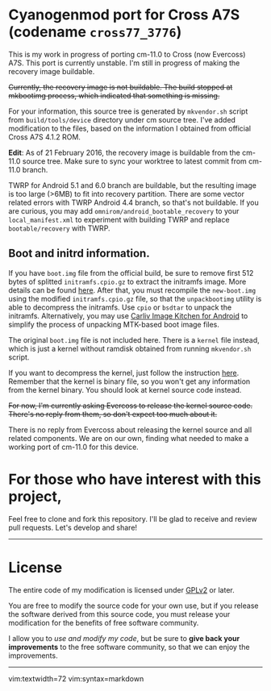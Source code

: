 # Cyanogenmod port for Cross A7S (codename `cross77_3776`)

This is my work in progress of porting cm-11.0 to Cross (now Evercoss)
A7S. This port is currently unstable. I'm still in progress of making
the recovery image buildable.

~~Currently, the recovery image is not buildable. The build stopped at
mkbootimg process, which indicated that something is missing.~~

For your information, this source tree is generated by `mkvendor.sh`
script from `build/tools/device` directory under cm source tree. I've
added modification to the files, based on the information I obtained
from official Cross A7S 4.1.2 ROM.

**Edit**: As of 21 February 2016, the recovery image is buildable from the
cm-11.0 source tree.  Make sure to sync your worktree to latest commit
from cm-11.0 branch.

TWRP for Android 5.1 and 6.0 branch are buildable, but the resulting
image is too large (>6MB) to fit into recovery partition. There are some
vector related errors with TWRP Android 4.4 branch, so that's not
buildable. If you are curious, you may add
`omnirom/android_bootable_recovery` to your `local_manifest.xml` to
experiment with building TWRP and replace `bootable/recovery` with TWRP.

## Boot and initrd information.

If you have `boot.img` file from the official build, be sure to remove
first 512 bytes of splitted `initramfs.cpio.gz` to extract the initramfs
image. More details can be found [here](./INITRDINFO.md). After that,
you must recompile the `new-boot.img` using the modified
`initramfs.cpio.gz` file, so that the `unpackbootimg` utility is able to
decompress the initramfs. Use `cpio` or `bsdtar` to unpack the initramfs.
Alternatively, you may use [Carliv Image Kitchen for
Android](http://forum.xda-developers.com/android/development/tool-cika-carliv-image-kitchen-android-t3013658)
to simplify the process of unpacking MTK-based boot image files.

The original `boot.img` file is not included here. There is a `kernel`
file instead, which is just a kernel without ramdisk obtained from
running `mkvendor.sh` script.

If you want to decompress the kernel, just follow the instruction
[here](./BOOTINFO.md). Remember that the kernel is binary file, so you
won't get any information from the kernel binary. You should look at
kernel source code instead.

~~For now, I'm currently asking Evercoss to release the kernel source
code. There's no reply from them, so don't expect too much about it.~~

There is no reply from Evercoss about releasing the kernel source and
all related components. We are on our own, finding what needed to make a
working port of cm-11.0 for this device.

# For those who have interest with this project,

Feel free to clone and fork this repository. I'll be glad to receive and
review pull requests. Let's develop and share!

------------------------------------------------------------------------

# License
The entire code of my modification is licensed under
[GPLv2](./LICENSE.md) or later.

You are free to modify the source code for your own use, but if you
release the software derived from this source code, you must release
your modification for the benefits of free software community.

I allow you to *use and modify my code*, but be sure to **give back your
improvements** to the free software community, so that we can enjoy the
improvements.

------------------------------------------------------------------------

 vim:textwidth=72
 vim:syntax=markdown
